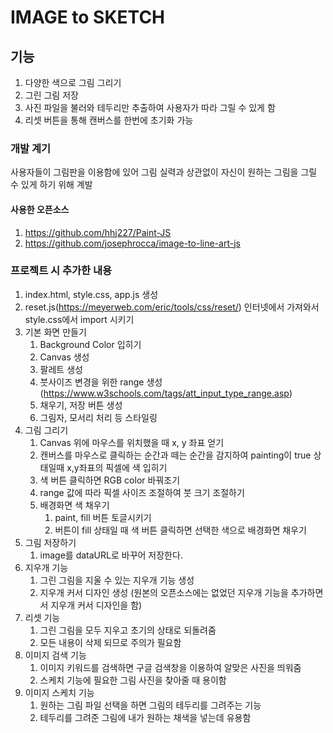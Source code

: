 # IMAGE to SKETCH

## 기능
1. 다양한 색으로 그림 그리기
2. 그린 그림 저장
3. 사진 파일을 불러와 테두리만 추출하여 사용자가 따라 그릴 수 있게 함
4. 리셋 버튼을 통해 캔버스를 한번에 초기화 가능


### 개발 계기
사용자들이 그림판을 이용함에 있어 그림 실력과 상관없이 자신이 원하는 그림을 그릴 수 있게 하기 위해 계발


#### 사용한 오픈소스
1. https://github.com/hhj227/Paint-JS 
2. https://github.com/josephrocca/image-to-line-art-js



### 프로젝트 시 추가한 내용
1. index.html, style.css, app.js 생성
2. reset.js(https://meyerweb.com/eric/tools/css/reset/) 인터넷에서 가져와서 style.css에서 import 시키기
3. 기본 화면 만들기
   1. Background Color 입히기
   2. Canvas 생성
   3. 팔레트 생성
   4. 붓사이즈 변경을 위한 range 생성(https://www.w3schools.com/tags/att_input_type_range.asp)
   5. 채우기, 저장 버튼 생성
   6. 그림자, 모서리 처리 등 스타일링
4. 그림 그리기
   1. Canvas 위에 마우스를 위치했을 때 x, y 좌표 얻기
   2. 캔버스를 마우스로 클릭하는 순간과 떼는 순간을 감지하여 painting이 true 상태일때 x,y좌표의 픽셀에 색 입히기
   3. 색 버튼 클릭하면 RGB color 바꿔조기
   4. range 값에 따라 픽셀 사이즈 조절하여 붓 크기 조절하기
   5. 배경화면 색 채우기
      1. paint, fill 버튼 토글시키기
      2. 버튼이 fill 상태일 때 색 버튼 클릭하면 선택한 색으로 배경화면 채우기
5. 그림 저장하기
   1. image를 dataURL로 바꾸어 저장한다.
6. 지우개 기능
   1. 그린 그림을 지울 수 있는 지우개 기능 생성
   2. 지우개 커서 디자인 생성 
   (원본의 오픈소스에는 없었던 지우개 기능을 추가하면서 지우개 커서 디자인을 함)
7. 리셋 기능
   1. 그린 그림을 모두 지우고 초기의 상태로 되돌려줌
   2. 모든 내용이 삭제 되므로 주의가 필요함
8. 이미지 검색 기능
   1. 이미지 키워드를 검색하면 구글 검색창을 이용하여 알맞은 사진을 띄워줌
   2. 스케치 기능에 필요한 그림 사진을 찾아줄 때 용이함
9. 이미지 스케치 기능
   1. 원하는 그림 파일 선택을 하면 그림의 테두리를 그려주는 기능
   2. 테두리를 그려준 그림에 내가 원하는 채색을 넣는데 유용함  
   
